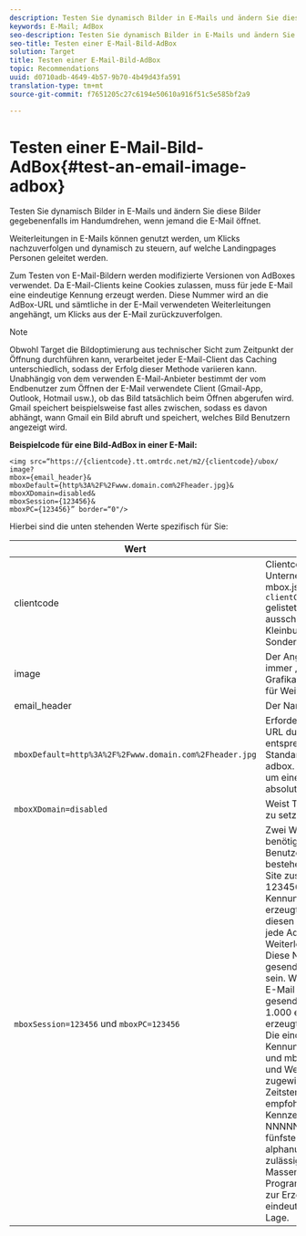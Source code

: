 ```yaml
---
description: Testen Sie dynamisch Bilder in E-Mails und ändern Sie diese Bilder gegebenenfalls im Handumdrehen, wenn jemand die E-Mail öffnet.
keywords: E-Mail; AdBox
seo-description: Testen Sie dynamisch Bilder in E-Mails und ändern Sie diese Bilder gegebenenfalls im Handumdrehen, wenn jemand die E-Mail öffnet.
seo-title: Testen einer E-Mail-Bild-AdBox
solution: Target
title: Testen einer E-Mail-Bild-AdBox
topic: Recommendations
uuid: d0710adb-4649-4b57-9b70-4b49d43fa591
translation-type: tm+mt
source-git-commit: f7651205c27c6194e50610a916f51c5e585bf2a9

---
```



# Testen einer E-Mail-Bild-AdBox{#test-an-email-image-adbox}

Testen Sie dynamisch Bilder in E-Mails und ändern Sie diese Bilder gegebenenfalls im Handumdrehen, wenn jemand die E-Mail öffnet.

Weiterleitungen in E-Mails können genutzt werden, um Klicks nachzuverfolgen und dynamisch zu steuern, auf welche Landingpages Personen geleitet werden.

Zum Testen von E-Mail-Bildern werden modifizierte Versionen von AdBoxes verwendet. Da E-Mail-Clients keine Cookies zulassen, muss für jede E-Mail eine eindeutige Kennung erzeugt werden. Diese Nummer wird an die AdBox-URL und sämtliche in der E-Mail verwendeten Weiterleitungen angehängt, um Klicks aus der E-Mail zurückzuverfolgen.

>[!NOTE]
>
>Obwohl Target die Bildoptimierung aus technischer Sicht zum Zeitpunkt der Öffnung durchführen kann, verarbeitet jeder E-Mail-Client das Caching unterschiedlich, sodass der Erfolg dieser Methode variieren kann. Unabhängig von dem verwenden E-Mail-Anbieter bestimmt der vom Endbenutzer zum Öffnen der E-Mail verwendete Client (Gmail-App, Outlook, Hotmail usw.), ob das Bild tatsächlich beim Öffnen abgerufen wird. Gmail speichert beispielsweise fast alles zwischen, sodass es davon abhängt, wann Gmail ein Bild abruft und speichert, welches Bild Benutzern angezeigt wird.

**Beispielcode für eine Bild-AdBox in einer E-Mail:**

```
<img src=“https://{clientcode}.tt.omtrdc.net/m2/​{clientcode}/ubox/​image?
mbox={email_header}&
mboxDefault=​{http%3A%2F%2Fwww.domain.com%2Fheader.jpg}&
mboxXDomain=disabled&
mboxSession={123456}&
mboxPC={123456}” border=“0"/>
```

Hierbei sind die unten stehenden Werte spezifisch für Sie:

| Wert | Beschreibung |
|--- |--- |
| clientcode | Clientcode Ihres Unternehmens. In at.js oder mbox.js ist dies als `clientCode='yourclientcode'` gelistet. Er besteht ausschließlich aus Kleinbuchstaben ohne Sonderzeichen. |
| image | Der Angebotstyp. Er ist immer „image“ für Grafikanzeigen und „page“ für Weiterleitungen. |
| email_header | Der Name der AdBox. |
| `mboxDefault=http%3A%2F%2Fwww.domain.com%2Fheader.jpg` | Erforderlich. Ersetzen Sie die URL durch den entsprechenden Standardinhalt für Ihre adbox. Hierbei muss es sich um einen URL-codierten, absoluten Verweis handeln. |
| `mboxXDomain=disabled` | Weist Target an, kein Cookie zu setzen. |
| `mboxSession=123456` und `mboxPC=123456` | Zwei Werte, die von Target benötigt werden, um dieses Benutzerprofil mit seinem bestehenden Profil für Ihre Site zusammenzuführen. 123456 ist die eindeutige Kennung, die für die E-Mail erzeugt wird. Fügen sie diesen Wert dynamisch in jede AdBox- und Weiterleitungs-URL ein. Diese Nummer muss für jede gesendete E-Mail eindeutig sein. Wird eine wöchentliche E-Mail an 1.000 Personen gesendet, müssen also 1.000 eindeutige Kennungen erzeugt werden.<br>Die eindeutige E-Mail-Kennung muss mboxSession und mboxPC in jeder AdBox- und Weiterleitungs-URL zugewiesen werden. Zeitstempel-NNNNN ist das empfohlene Format für diese Kennzeichnung, wobei NNNNN eine zufällige fünfstellige Zahl ist. Jedes alphanumerische Format ist zulässig. Einige Services für Massen-E-Mails sowie jede Programmiersprache sind zur Erzeugung dieser eindeutigen Kennung in der Lage. |

